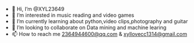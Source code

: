 - 👋 Hi, I’m @XYL23649
- 👀 I’m interested in music reading and video games
- 🌱 I’m currently learning about python,video clips,photography and guitar
- 💞️ I’m looking to collaborate on Data mining and machine learing
- 📫 How to reach me  2364944600@qq.com & xyllovecc1314@gmail.com

<!---
XYL23649/XYL23649 is a ✨ special ✨ repository because its `README.md` (this file) appears on your GitHub profile.
You can click the Preview link to take a look at your changes.
--->
